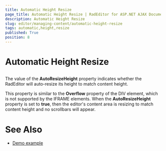 ```yaml
---
title: Automatic Height Resize
page_title: Automatic Height Resize | RadEditor for ASP.NET AJAX Documentation
description: Automatic Height Resize
slug: editor/managing-content/automatic-height-resize
tags: automatic,height,resize
published: True
position: 8
---
```


# Automatic Height Resize



## 

The value of the **AutoResizeHeight** property indicates whether the RadEditor will auto-resize its height to match content height.

This property is similar to the **Overflow** property of the DIV element, which is not supported by the IFRAME elements. When the **AutoResizeHeight** property is set to **true**, then the editor's content area is resizing to match content height and no scrollbars will appear.

# See Also

 * [Demo example](http://demos.telerik.com/aspnet-ajax/Editor/Examples/AutoResizeHeight/DefaultCS.aspx)
